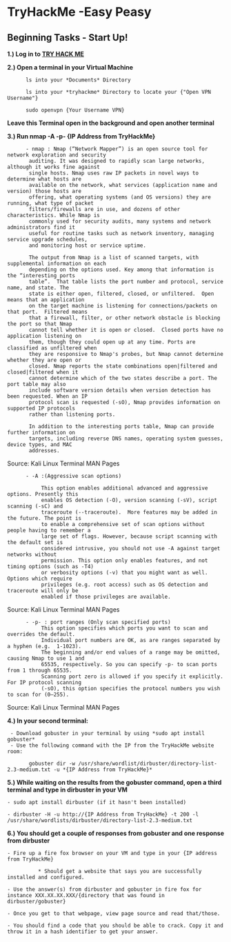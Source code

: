 # TryHackMe -Easy Peasy


## Beginning Tasks - Start Up!


**1.) Log in to [TRY HACK ME](https://www.tryhackme.com)**

**2.) Open a terminal in your Virtual Machine**
```
      ls into your *Documents* Directory

      ls into your *tryhackme* Directory to locate your {"Open VPN Username"}

      sudo openvpn {Your Username VPN}
```

**Leave this Terminal open in the background and open another terminal**


 **3.) Run nmap -A -p- {IP Address from TryHackMe}**

```
      - nmap : Nmap (“Network Mapper”) is an open source tool for network exploration and security
       auditing. It was designed to rapidly scan large networks, although it works fine against
       single hosts. Nmap uses raw IP packets in novel ways to determine what hosts are
       available on the network, what services (application name and version) those hosts are
       offering, what operating systems (and OS versions) they are running, what type of packet
       filters/firewalls are in use, and dozens of other characteristics. While Nmap is
       commonly used for security audits, many systems and network administrators find it
       useful for routine tasks such as network inventory, managing service upgrade schedules,
       and monitoring host or service uptime.

       The output from Nmap is a list of scanned targets, with supplemental information on each
       depending on the options used. Key among that information is the “interesting ports
       table”.  That table lists the port number and protocol, service name, and state. The
       state is either open, filtered, closed, or unfiltered.  Open means that an application
       on the target machine is listening for connections/packets on that port.  Filtered means
       that a firewall, filter, or other network obstacle is blocking the port so that Nmap
       cannot tell whether it is open or closed.  Closed ports have no application listening on
       them, though they could open up at any time. Ports are classified as unfiltered when
       they are responsive to Nmap's probes, but Nmap cannot determine whether they are open or
       closed. Nmap reports the state combinations open|filtered and closed|filtered when it
       cannot determine which of the two states describe a port. The port table may also
       include software version details when version detection has been requested. When an IP
       protocol scan is requested (-sO), Nmap provides information on supported IP protocols
       rather than listening ports.

       In addition to the interesting ports table, Nmap can provide further information on
       targets, including reverse DNS names, operating system guesses, device types, and MAC
       addresses.
```
Source: Kali Linux Terminal MAN Pages
```
      - -A :(Aggressive scan options)

           This option enables additional advanced and aggressive options. Presently this
           enables OS detection (-O), version scanning (-sV), script scanning (-sC) and
           traceroute (--traceroute).  More features may be added in the future. The point is
           to enable a comprehensive set of scan options without people having to remember a
           large set of flags. However, because script scanning with the default set is
           considered intrusive, you should not use -A against target networks without
           permission. This option only enables features, and not timing options (such as -T4)
           or verbosity options (-v) that you might want as well. Options which require
           privileges (e.g. root access) such as OS detection and traceroute will only be
           enabled if those privileges are available.
```
Source: Kali Linux Terminal MAN Pages
```
      - -p- : port ranges (Only scan specified ports)
           This option specifies which ports you want to scan and overrides the default.
           Individual port numbers are OK, as are ranges separated by a hyphen (e.g.  1-1023).
           The beginning and/or end values of a range may be omitted, causing Nmap to use 1 and
           65535, respectively. So you can specify -p- to scan ports from 1 through 65535.
           Scanning port zero is allowed if you specify it explicitly. For IP protocol scanning
           (-sO), this option specifies the protocol numbers you wish to scan for (0–255).
```
Source: Kali Linux Terminal MAN Pages



 **4.) In your second terminal:**

     - Download gobuster in your terminal by using *sudo apt install gobuster*
     - Use the following command with the IP from the TryHackMe website room:

           gobuster dir -w /usr/share/wordlist/dirbuster/directory-list-2.3-medium.txt -u *{IP Address from TryHackMe}*

 **5.) While waiting on the results from the gobuster command, open a third terminal and type in dirbuster in your VM**

    - sudo apt install dirbuster (if it hasn't been installed)

    - dirbuster -H -u http://{IP Address from TryHackMe} -t 200 -l /usr/share/wordlists/dirbuster/directory-list-2.3-medium.txt

**6.) You should get a couple of responses from gobuster and one response from dirbuster**

    - Fire up a fire fox browser on your VM and type in your {IP address from TryHackMe}

              * Should get a website that says you are successfully installed and configured.

    - Use the answer(s) from dirbuster and gobuster in fire fox for instance XXX.XX.XX.XXX/{directory that was found in dirbuster/gobuster}

    - Once you get to that webpage, view page source and read that/those.

    - You should find a code that you should be able to crack. Copy it and throw it in a hash identifier to get your answer.
